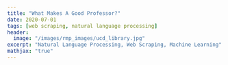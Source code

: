 ```yaml
---
title: "What Makes A Good Professor?"
date: 2020-07-01
tags: [web scraping, natural language processing]
header:
  image: "/images/rmp_images/ucd_library.jpg"
excerpt: "Natural Language Processing, Web Scraping, Machine Learning"
mathjax: "true"
---
```


